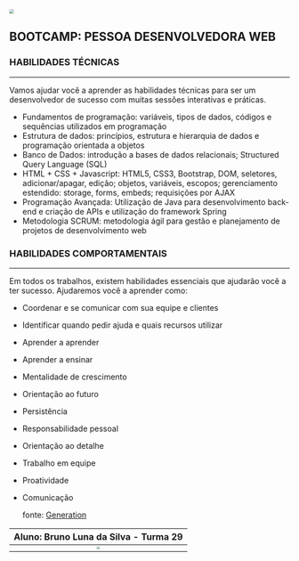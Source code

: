 

<img src="C:\Users\usuario\Desktop\Generation\Bloco II\Conteudo_Pratico\conteudo-generation\img\generation.png" style="zoom:50%;" />



## BOOTCAMP: PESSOA DESENVOLVEDORA WEB

### HABILIDADES TÉCNICAS

------

Vamos ajudar você a aprender as habilidades técnicas para ser um desenvolvedor de sucesso com muitas sessões interativas e práticas.

- Fundamentos de programação: variáveis, tipos de dados, códigos e sequências utilizados em programação
- Estrutura de dados: princípios, estrutura e hierarquia de dados e programação orientada a objetos
- Banco de Dados: introdução a bases de dados relacionais; Structured Query Language (SQL)
- HTML + CSS + Javascript: HTML5, CSS3, Bootstrap, DOM, seletores, adicionar/apagar, edição; objetos, variáveis, escopos; gerenciamento estendido: storage, forms, embeds; requisições por AJAX
- Programação Avançada: Utilização de Java para desenvolvimento back-end e criação de APIs e utilização do framework Spring
- Metodologia SCRUM: metodologia ágil para gestão e planejamento de projetos de desenvolvimento web

### HABILIDADES COMPORTAMENTAIS

------

Em todos os trabalhos, existem habilidades essenciais que ajudarão você a ter sucesso. Ajudaremos você a aprender como:

- Coordenar e se comunicar com sua equipe e clientes

- Identificar quando pedir ajuda e quais recursos utilizar

- Aprender a aprender

- Aprender a ensinar

- Mentalidade de crescimento

- Orientação ao futuro

- Persistência

- Responsabilidade pessoal

- Orientação ao detalhe

- Trabalho em equipe

- Proatividade

- Comunicação

  

  fonte: [Generation](https://brazil.generation.org/sao-paulo/pessoa-desenvolvedora-web/)

|        **Aluno:** Bruno Luna da Silva - **Turma** 29         |
| :----------------------------------------------------------: |
| <img src="C:\Users\usuario\Desktop\Generation\Bloco II\Conteudo_Pratico\conteudo-generation\img\br-luna.jpg" style="zoom:33%;" /> |

 